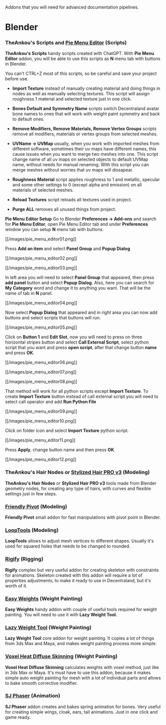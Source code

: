 Addons that you will need for advanced documentation pipelines.
# Blender
### TheAnkou's Scripts and [Pie Menu Editor](https://blendermarket.com/products/pie-menu-editor) (Scripts)
**TheAnkou's Scripts** handy scripts created with ChatGPT. With **Pie Menu Editor** addon, you will be able to use this scripts as  **N** menu tab with buttons in Blender.

You can't CTRL+Z most of this scripts, so be careful and save your project before use.
- **Import Texture** instead of manually creating material and doing things in nodes as well as manually selecting textures. This script will assign roughness 1 material and selected texture just in one click. 

- **Bones Default and Symmetry Name** scripts switch Decentraland avatar bone names to ones that will work with weight paint symmetry and back to default ones.

- **Remove Modifiers, Remove Materials, Remove Vertex Groups** scripts remove all modifiers, materials or vertex groups from selected meshes. 
- **UVName -> UVMap** usually, when you work with imported meshes from different software, sometimes their uv maps have different names, this cause issues when you want to merge two meshes into one. This script change name of all uv maps on selected objects to default UVMap name, without needs for manual renaming. With this script you can merge meshes without worries that uv maps will dissapear. 

- **Roughness Material** script applies roughness to 1 and metallic, specular and some other settings to 0 (except alpha and emission) on all materials of selected meshes. 

- **Reload Textures** script reloads all textures used in project.
- **Purge ALL** removes all unused things from project. 

**Pie Menu Editor Setup** 
Go to Blender **Preferences -> Add-ons** and search for **Pie Menu Editor**, open Pie Menu Editor tab and under **Preferences** window you can setup **N** menu tab with buttons.

[[/images/pie_menu_editor01.png]]

Press **Add an item** and select **Panel Group** and **Popup Dialog**

[[/images/pie_menu_editor02.png]]

[[/images/pie_menu_editor03.png]]

In left area you will need to select **Panel Group** that appeared, then press **add panel** button and select **Popup Dialog**. Also, here you can search for **My Category** word and change it to anything you want. That will be the name of tab in **N** panel.

[[/images/pie_menu_editor04.png]]

 Now select **Popup Dialog** that appeared and in right area you can now add buttons and select scripts that buttons will run.

[[/images/pie_menu_editor05.png]]

Click on **Button 1** and **Edit Slot**, now you will need to press on three horizontal stripes button and select **Call External Script**, select python script that you want and press **open script**, after that change button **name** and press **OK**.

[[/images/pie_menu_editor06.png]]

[[/images/pie_menu_editor07.png]]

[[/images/pie_menu_editor08.png]]

That method will work for all python scripts except **Import Texture**.
To create **Import Texture** button instead of call external script you will need to select call operator and add **Run Python File**

[[/images/pie_menu_editor09.png]]

[[/images/pie_menu_editor10.png]]

Click on folder icon and select **Import Texture** python script. 

[[/images/pie_menu_editor11.png]]

Press **Apply**, change button name and then press **OK**

[[/images/pie_menu_editor12.png]]

### TheAnkou's Hair Nodes or [Stylized Hair PRO v3](https://deanzarkov.gumroad.com/l/stylized_hair_pro) (Modeling)
**TheAnkou's Hair Nodes** or **Stylized Hair PRO v3** tools made from Blender geometry nodes, for creating any type of hairs, with curves and flexible settings just in few steps. 


### [Friendly Pivot](https://blendermarket.com/products/friendly-pivot) (Modeling)
**Friendly Pivot** small addon for fast manipulations with pivot point in Blender.
### [LoopTools](https://docs.blender.org/manual/en/latest/addons/mesh/looptools.html) (Modeling)
**LoopTools** allows to adjust mesh vertices to different shapes. Usually it's used for squared holes that needs to be changed to rounded.
### [Rigify](https://docs.blender.org/manual/en/2.81/addons/rigging/rigify.html#activation) (Rigging) 
**Rigify** complex but very useful addon for creating skeleton with constraints for animations. Skeleton created with this addon will require a lot of properties adjustments, to make it ready to use in Decentraland, but it's worth of it.
### [Easy Weights](https://studio.blender.org/pipeline/addons/easy_weights) (Weight Painting)
**Easy Weights** handy addon with couple of useful tools required for weight painting. You will need to use it with **Lazy Weight Tool.**
### [Lazy Weight Tool](https://blendermarket.com/products/lazy-weight-tool) (Weight Painting)
**Lazy Weight Tool** core addon for weight painting. It copies a lot of things from 3ds Max and Maya, and makes weight painting process more simple.
### [Voxel Heat Diffuse Skinning](https://blendermarket.com/products/voxel-heat-diffuse-skinning) (Weight Painting)
**Voxel Heat Diffuse Skinning** calculates weights with voxel method, just like in 3ds Max or Maya. It's must have to use this addon, because it makes simple auto weight painting for mesh with a lot of individual parts and allows to bake smooth corrective modifier.
### [SJ Phaser](https://captainhansode.gumroad.com/l/EVhEq) (Animation)
**SJ Phaser**  addon creates and bakes spring animation for bones. Very useful for creating simple wings, cloak, ears, tail animations. Just in one click and game ready.
